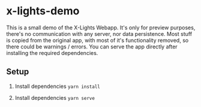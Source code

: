 # x-lights-demo

This is a small demo of the X-Lights Webapp.
It's only for preview purposes, there's no communication with any server, nor data persistence.
Most stuff is copied from the original app, with most of it's functionality removed, so there could be warnings / errors.
You can serve the app directly after installing the required dependencies.

## Setup
1. Install dependencies
`yarn install`

2. Install dependencies
`yarn serve`


